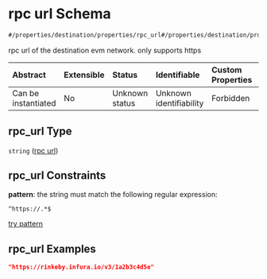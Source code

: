 # rpc url Schema

```txt
#/properties/destination/properties/rpc_url#/properties/destination/properties/rpc_url
```

rpc url of the destination evm network. only supports https

| Abstract            | Extensible | Status         | Identifiable            | Custom Properties | Additional Properties | Access Restrictions | Defined In                                                      |
| :------------------ | :--------- | :------------- | :---------------------- | :---------------- | :-------------------- | :------------------ | :-------------------------------------------------------------- |
| Can be instantiated | No         | Unknown status | Unknown identifiability | Forbidden         | Allowed               | none                | [relayer.json\*](../../out/relayer.json "open original schema") |

## rpc\_url Type

`string` ([rpc url](relayer-properties-destination-properties-rpc-url.md))

## rpc\_url Constraints

**pattern**: the string must match the following regular expression:&#x20;

```regexp
^https://.*$
```

[try pattern](https://regexr.com/?expression=%5Ehttps%3A%2F%2F.*%24 "try regular expression with regexr.com")

## rpc\_url Examples

```json
"https://rinkeby.infura.io/v3/1a2b3c4d5e"
```
